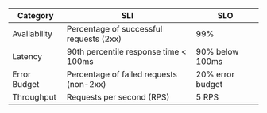 | Category     | SLI                                                          | SLO                                                                                                         |
|--------------|--------------------------------------------------------------|-------------------------------------------------------------------------------------------------------------|
| Availability | Percentage of successful requests (2xx)                      | 99%                                                                                                         |
| Latency      | 90th percentile response time < 100ms                       | 90% below 100ms                                                                                             |
| Error Budget | Percentage of failed requests (non-2xx)                    | 20% error budget                                                                                            |
| Throughput   | Requests per second (RPS)                                   | 5 RPS                                                                                                       |
